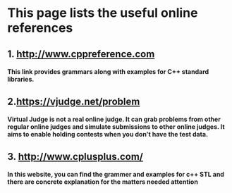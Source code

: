 # This page lists the useful online references

## 1. http://www.cppreference.com
#### This link provides grammars along with examples for C++ standard libraries. 

## 2.https://vjudge.net/problem
#### Virtual Judge is not a real online judge. It can grab problems from other regular online judges and simulate submissions to other online judges. It aims to enable holding contests when you don't have the test data.

## 3. http://www.cplusplus.com/
#### In this website, you can find the grammer and examples for c++ STL and there are concrete explanation for the matters needed attention
